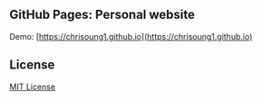 ## GitHub Pages: Personal website

Demo: [https://chrisoung1.github.io](https://chrisoung1.github.io)

## License

 [MIT License](https://github.com/chrisoung1/chrisoung1.github.io/blob/master/LICENSE)

